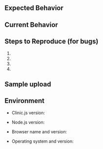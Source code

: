 ## Expected Behavior
<!--- If you're describing a bug, tell us what should happen -->
<!--- If you're suggesting a change/improvement, tell us how it should work -->

## Current Behavior
<!--- If describing a bug, tell us what happens instead of the expected behavior -->
<!--- If suggesting a change/improvement, explain the difference from current behavior -->

## Steps to Reproduce (for bugs)
<!--- Provide an unambiguous set of steps to reproduce this bug -->
1.
2.
3.
4.

## Sample upload
<!--- Please `clinic upload` your generated sample and paste the link here -->

## Environment
<!--- Check with `clinic -v` and `clinic doctor -v` -->
<!--- e.g. Clinic.js v0.8.1 Doctor v2.4.1 -->
* Clinic.js version:

<!--- Check with `node -v` and `npm -v` -->
<!--- e.g. Node v10.2.1 npm v6.0.1 -->
* Node.js version:

<!--- See https://whatbrowser.org/ -->
<!--- e.g. Chrome 67 -->
* Browser name and version:

<!--- See http://whatsmyos.com/ -->
<!--- e.g. OSX 10.11.5 -->
* Operating system and version:
